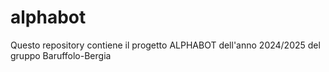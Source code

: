 # alphabot
Questo repository contiene il progetto ALPHABOT dell'anno 2024/2025 del gruppo Baruffolo-Bergia
